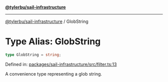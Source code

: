 [**@tylerbu/sail-infrastructure**](../README.md)

***

[@tylerbu/sail-infrastructure](../README.md) / GlobString

# Type Alias: GlobString

```ts
type GlobString = string;
```

Defined in: [packages/sail-infrastructure/src/filter.ts:13](https://github.com/microsoft/FluidFramework/blob/main/packages/sail-infrastructure/src/filter.ts#L13)

A convenience type representing a glob string.
